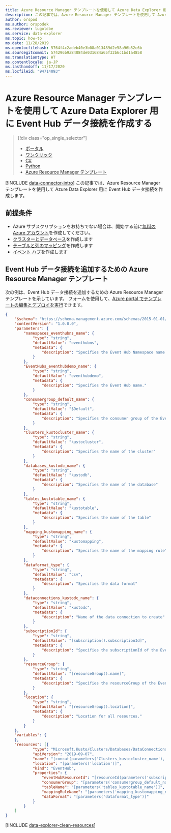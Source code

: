 ```yaml
---
title: Azure Resource Manager テンプレートを使用して Azure Data Explorer 用に Event Hub データ接続を作成する
description: この記事では、Azure Resource Manager テンプレートを使用して Azure Data Explorer 用に Event Hub データ接続を作成する方法について学習します。
author: orspod
ms.author: orspodek
ms.reviewer: lugoldbe
ms.service: data-explorer
ms.topic: how-to
ms.date: 11/28/2019
ms.openlocfilehash: 5764f4c2adeb40e3b08a013489d2e58a96b52c6b
ms.sourcegitcommit: 574296b9a84084de031684a65f32b6c1bd1a4858
ms.translationtype: HT
ms.contentlocale: ja-JP
ms.lasthandoff: 11/17/2020
ms.locfileid: "94714093"
---
```

# <a name="create-an-event-hub-data-connection-for-azure-data-explorer-by-using-azure-resource-manager-template"></a>Azure Resource Manager テンプレートを使用して Azure Data Explorer 用に Event Hub データ接続を作成する

> [!div class="op_single_selector"]
> * [ポータル](ingest-data-event-hub.md)
> * [ワンクリック](one-click-event-hub.md)
> * [C#](data-connection-event-hub-csharp.md)
> * [Python](data-connection-event-hub-python.md)
> * [Azure Resource Manager テンプレート](data-connection-event-hub-resource-manager.md)

[!INCLUDE [data-connector-intro](includes/data-connector-intro.md)] 
この記事では、Azure Resource Manager テンプレートを使用して Azure Data Explorer 用に Event Hub データ接続を作成します。

## <a name="prerequisites"></a>前提条件

* Azure サブスクリプションをお持ちでない場合は、開始する前に[無料の Azure アカウント](https://azure.microsoft.com/free/)を作成してください。
* [クラスターとデータベース](create-cluster-database-portal.md)を作成します
* [テーブルと列のマッピング](ingest-data-event-hub.md#create-a-target-table-in-azure-data-explorer)を作成します
* [イベント ハブ](/azure/event-hubs/event-hubs-create)を作成します

## <a name="azure-resource-manager-template-for-adding-an-event-hub-data-connection"></a>Event Hub データ接続を追加するための Azure Resource Manager テンプレート

次の例は、Event Hub データ接続を追加するための Azure Resource Manager テンプレートを示しています。  フォームを使用して、[Azure portal でテンプレートの編集とデプロイを実行](/azure/azure-resource-manager/resource-manager-quickstart-create-templates-use-the-portal#edit-and-deploy-the-template)できます。

```json
{
    "$schema": "https://schema.management.azure.com/schemas/2015-01-01/deploymentTemplate.json#",
    "contentVersion": "1.0.0.0",
    "parameters": {
        "namespaces_eventhubns_name": {
            "type": "string",
            "defaultValue": "eventhubns",
            "metadata": {
                "description": "Specifies the Event Hub Namespace name."
            }
        },
        "EventHubs_eventhubdemo_name": {
            "type": "string",
            "defaultValue": "eventhubdemo",
            "metadata": {
                "description": "Specifies the Event Hub name."
            }
        },
        "consumergroup_default_name": {
            "type": "string",
            "defaultValue": "$Default",
            "metadata": {
                "description": "Specifies the consumer group of the Event Hub."
            }
        },
        "Clusters_kustocluster_name": {
            "type": "string",
            "defaultValue": "kustocluster",
            "metadata": {
                "description": "Specifies the name of the cluster"
            }
        },
        "databases_kustodb_name": {
            "type": "string",
            "defaultValue": "kustodb",
            "metadata": {
                "description": "Specifies the name of the database"
            }
        },
        "tables_kustotable_name": {
            "type": "string",
            "defaultValue": "kustotable",
            "metadata": {
                "description": "Specifies the name of the table"
            }
        },
        "mapping_kustomapping_name": {
            "type": "string",
            "defaultValue": "kustomapping",
            "metadata": {
                "description": "Specifies the name of the mapping rule"
            }
        },
        "dataformat_type": {
            "type": "string",
            "defaultValue": "csv",
            "metadata": {
                "description": "Specifies the data format"
            }
        },
        "dataconnections_kustodc_name": {
            "type": "string",
            "defaultValue": "kustodc",
            "metadata": {
                "description": "Name of the data connection to create"
            }
        },
        "subscriptionId": {
            "type": "string",
            "defaultValue": "[subscription().subscriptionId]",
            "metadata": {
                "description": "Specifies the subscriptionId of the Event Hub"
            }
        },
        "resourceGroup": {
            "type": "string",
            "defaultValue": "[resourceGroup().name]",
            "metadata": {
                "description": "Specifies the resourceGroup of the Event Hub"
            }
        },
        "location": {
            "type": "string",
            "defaultValue": "[resourceGroup().location]",
            "metadata": {
                "description": "Location for all resources."
            }
        }
    },
    "variables": {
    },
    "resources": [{
            "type": "Microsoft.Kusto/Clusters/Databases/DataConnections",
            "apiVersion": "2019-09-07",
            "name": "[concat(parameters('Clusters_kustocluster_name'), '/', parameters('databases_kustodb_name'), '/', parameters('dataconnections_kustodc_name'))]",
            "location": "[parameters('location')]",
            "kind": "EventHub",
            "properties": {
                "eventHubResourceId": "[resourceId(parameters('subscriptionId'), parameters('resourceGroup'), 'Microsoft.EventHub/namespaces/eventhubs', parameters('namespaces_eventhubns_name'), parameters('EventHubs_eventhubdemo_name'))]",
                "consumerGroup": "[parameters('consumergroup_default_name')]",
                "tableName": "[parameters('tables_kustotable_name')]",
                "mappingRuleName": "[parameters('mapping_kustomapping_name')]",
                "dataFormat": "[parameters('dataformat_type')]"
            }
        }
    ]
}
```

[!INCLUDE [data-explorer-clean-resources](includes/data-explorer-clean-resources.md)]